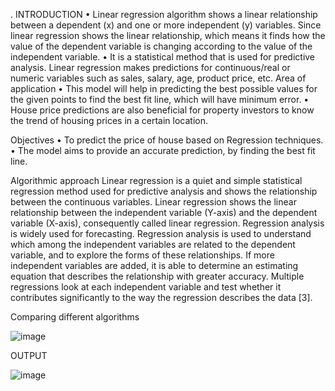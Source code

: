 . INTRODUCTION
• Linear regression algorithm shows a linear relationship between a dependent (x) and
one or more independent (y) variables. Since linear regression shows the linear
relationship, which means it finds how the value of the dependent variable is changing
according to the value of the independent variable.
• It is a statistical method that is used for predictive analysis. Linear regression makes
predictions for continuous/real or numeric variables such as sales, salary, age, product
price, etc.
Area of application
• This model will help in predicting the best possible values for the given points to find
the best fit line, which will have minimum error.
• House price predictions are also beneficial for property investors to know the trend of
housing prices in a certain location.


Objectives
• To predict the price of house based on Regression techniques.
• The model aims to provide an accurate prediction, by finding the best fit line.

Algorithmic approach
Linear regression is a quiet and simple statistical regression method used for predictive
analysis and shows the relationship between the continuous variables. Linear regression
shows the linear relationship between the independent variable (Y-axis) and the dependent
variable (X-axis), consequently called linear regression.
Regression analysis is widely used for forecasting. Regression analysis is used to
understand which among the independent variables are related to the dependent variable,
and to explore the forms of these relationships. If more independent variables are added, it
is able to determine an estimating equation that describes the relationship with greater
accuracy. Multiple regressions look at each independent variable and test whether it
contributes significantly to the way the regression describes the data [3].
 
 Comparing different algorithms

![image](https://user-images.githubusercontent.com/96935019/190900541-8fa83ec5-cb44-4484-b02b-8a128f75acae.png)

 
OUTPUT

![image](https://user-images.githubusercontent.com/96935019/190900472-65411bc2-7b20-46b6-8a39-8aebdb2c911e.png)

